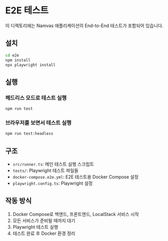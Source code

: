 # E2E 테스트

이 디렉토리에는 Namvas 애플리케이션의 End-to-End 테스트가 포함되어 있습니다.

## 설치

```bash
cd e2e
npm install
npx playwright install
```

## 실행

### 헤드리스 모드로 테스트 실행
```bash
npm run test
```

### 브라우저를 보면서 테스트 실행
```bash
npm run test:headless
```

## 구조

- `src/runner.ts`: 메인 테스트 실행 스크립트
- `tests/`: Playwright 테스트 파일들
- `docker-compose.e2e.yml`: E2E 테스트용 Docker Compose 설정
- `playwright.config.ts`: Playwright 설정

## 작동 방식

1. Docker Compose로 백엔드, 프론트엔드, LocalStack 서비스 시작
2. 모든 서비스가 준비될 때까지 대기
3. Playwright 테스트 실행
4. 테스트 완료 후 Docker 환경 정리